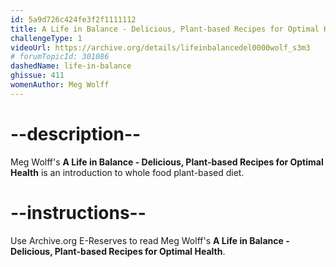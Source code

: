 ```yaml
---
id: 5a9d726c424fe3f2f1111112
title: A Life in Balance - Delicious, Plant-based Recipes for Optimal Health
challengeType: 1
videoUrl: https://archive.org/details/lifeinbalancedel0000wolf_s3m3
# forumTopicId: 301086
dashedName: life-in-balance
ghissue: 411
womenAuthor: Meg Wolff
---
```


# --description--

Meg Wolff's __A Life in Balance - Delicious, Plant-based Recipes for Optimal Health__ is an introduction to whole food plant-based diet.

# --instructions--

Use Archive.org E-Reserves to read Meg Wolff's __A Life in Balance - Delicious, Plant-based Recipes for Optimal Health__. 